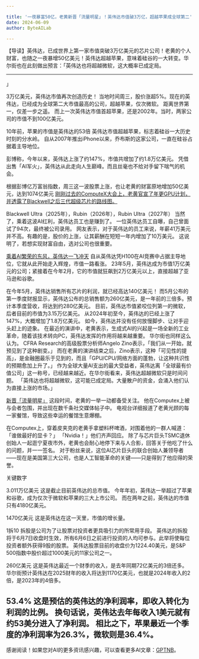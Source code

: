 ```yaml
---

title: '一夜暴富50亿，老黄新晋「流量明星」！英伟达市值破3万亿，超越苹果成全球第二'
date: 2024-06-09
author: ByteAILab

---
```


【导读】英伟达，已成世界上第一家市值突破3万亿美元的芯片公司！老黄的个人财富，也随之一夜暴增50亿美元！英伟达超越苹果，意味着硅谷的一大转变。华尔街也在此刻做出预言：「英伟达也将超越微软，这大概率已成定局。

---
」

3万亿美元，英伟达市值再次创造历史！
当地时间周三，股价涨超5%。现在的英伟达，已经成为全球第二大市值最高的公司，超越苹果，仅次微软。
距离世界第一，仅差一步之遥。
而上一次英伟达市值首超苹果，还是2002年。当时，两家公司的市值不到100亿美元。

10年前，苹果的市值是英伟达的53倍
英伟达市值超越苹果，标志着硅谷一大历史时刻的分水岭。
自从2007年推出iPhone以来，乔布斯的这家公司，一直在硅谷占据着主导地位。

彭博称，今年以来，英伟达上涨了约147%，市值共增加了约1.8万亿美元。
凭借出售「AI军火」，英伟达从此走向人生巅峰。而且丝毫也不给对手留下喘气的机会。

根据彭博亿万富翁指数，周三这一波股票上涨，也让老黄的财富原地增加50亿美元，达到1074亿美元
[刚刚过去的ComputeX大会上，老黄官宣了年更GPU计划，并透露了Blackwell之后三代超级芯片的路线图。](http://mp.weixin.qq.com/s?__biz=MzI3MTA0MTk1MA==&mid=2652486503&idx=1&sn=ed6ba92640b6ca12cd735c013182420c&chksm=f12acf96c65d46807b747f17fcd9fa138ddec72be2e952bfcf41ef7a548cc53c5876713f6f8b)

Blackwell Ultra（2025年），Rubin（2026年），Rubin Ultra（2027年）
当然了，乘着这波AI红利，英伟达员工也是赚到了。
一位英伟达员工自曝，自己曾面试了94次，最终被公司录用。
网友表示，对于英伟达的员工来说，年薪41万美元并不高。有趣的是，股价的上涨，让其薪酬在短短一年内增加了10万美元。
这说明了，若想实现财富自由，选对公司也很重要。

[乘着AI繁荣的东风，英伟达一飞冲天](http://www.jesonc.com/FhzKQUytVSZgOcHorTyFwbhnFPQV)
自从英伟达凭H100在AI竞赛中占据主导地位，它就从此开始走入辉煌，市值一路看涨。
23年5月，英伟达成为市值1万亿美元的公司；紧接着在今年2月，它的市值就狂飙到2万亿美元以上，直接超越了亚马逊和谷歌。

在今年5月，英伟达销售所有芯片的利润，就已经高达140亿美元！
而5月公布的第一季度财报显示，英伟达公布的总销售额为260亿美元，是一年前的三倍多。预计本季度营收，将达到约280亿美元。
目前，英伟达市值紧咬位列第一的微软，后者目前的市值为3.15万亿美元。
从2024年初至今，英伟达的已经上涨了147%，大概增加了1.8万亿美元。
如今，英伟达并没有任何放慢脚步、让对手迎头赶上的迹象。
在最近的演讲中，老黄表示，生成式AI的兴起是一场全新的工业革命，随着该技术转向PC，英伟达发挥的作用将越来越重要。
华尔街也同样这么认为。
CFRA Research的高级股票分析师Angelo Zino表示，「我们从一开始，就预见到了这种剧变。」
而在老黄的演讲结束之后，Zino表示，这种「可见性的提高」，是金融圈最乐于见到的，而且「GPU/CPU/网络方面的蓬勃，让这种共识性的预期愈加上升了。」
作为全球大量AI支出的最大受益者，英伟达离「全球最有价值公司」这一称号，已经越来越近。在华尔街看来，英伟达超越微软只是时间问题。
「英伟达也将超越微软，这可能已成定局。大量散户的资金，会涌入他们认为直接上涨的市场。」

[新晋「流量明星」](http://www.jesonc.com/FhH7sgy_ohWIeXMXc_YsjA-ugepL)
这段时间，老黄的一举一动都备受关注。
他在Computex上被与会者包围，并出现在数千条社交媒体帖子中。
电视台详细报道了老黄光顾的每一家餐馆，导致这些幸运的餐馆生意爆棚。

在Computex上，穿着皮夹克的老黄手拿塑料杯啤酒，对围着他的一群人喊道：「谁做最好的显卡？」
「Nvidia！」他们齐声回应。
除了与芯片巨头TSMC退休创始人一起逛宁夏夜市外，老黄也会耐心地停下来与人合影，回答关于他吃了什么的问题，并一一签名。
对于粉丝来说，这位AI芯片巨头的联合创始人兼领导者——现在是美国第三大公司，也是人工智能革命的关键——只是得到了他应得的荣誉。

关键数字

3.011万亿美元
这是截止目前英伟达的总市值。
今年年初，英伟达一举超过了苹果和谷歌，成为仅次于微软和苹果的三大上市公司。
而在两年之前，英伟达的市值只有4180亿美元。

1470亿美元
这是英伟达在这一天里，市值的增长量。

1拆10
拆股是公司为了让股票对投资者更具吸引力的所常用手段。
英伟达的拆股将于6月7日收盘时生效，所有6月6日之前进行投资的人均可参与。此举将使每位投资者额外获得9股的股票。
英伟达股票目前的收盘价为1224.40美元，是S&P 500指数中股价超过1000美元的11家公司之一。

260亿美元
这是英伟达最近一个财季的收入，是去年同期72亿美元的3倍还多。
华尔街预计英伟达在2025财年的收入将达到1170亿美元，也就是2024年收入的2倍，是2023年的4倍多。

53.4%
这是预估的英伟达的净利润率，即收入转化为利润的比例。
换句话说，英伟达去年每收入1美元就有约53美分进入了净利润。
相比之下，苹果最近一个季度的净利润率为26.3%，微软则是36.4%。
---
感谢阅读！如果您对AI的更多资讯感兴趣，可以查看更多AI文章：[GPTNB](https://gptnb.com)。
